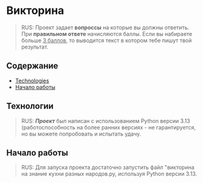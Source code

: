 # Викторина
> RUS: Проект задает **вопроссы** на которые вы должны ответить. При **правильном ответе** начисляются баллы. Если вы набираете больше <ins>3 баллов</ins>, 
то выводится текст в котором тебе пишут твой результат.



## Содержание
- [Technologies](#technologies)
- [Начало работы](#начало-работы)


## Технологии
> RUS: ***Проект*** был написан с использованием Python версии 3.13 (работоспособность на более ранних версиях - не гарантируется, 
но вы можете попробовать и испытать удачу.
> 

## Начало работы
> RUS: Для запуска проекта достаточно запустить файл "викторина на знание кухни разных народов.py, используя Python версии 3.13.

